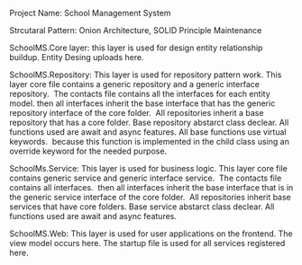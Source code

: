 Project Name: School Management System

Strcutaral Pattern: Onion Architecture, SOLID Principle Maintenance

SchoolMS.Core layer: this layer is used for design entity relationship buildup. Entity Desing uploads here.

SchoolMS.Repository: This layer is used for repository pattern work. This layer core file contains a generic repository and a generic interface repository. 
The contacts file contains all the interfaces for each entity model. then all interfaces inherit the base interface that has the generic repository interface of the core folder. 
All repositories inherit a base repository that has a core folder. Base repository abstarct class declear. All functions used are await and async features. All base functions use virtual keywords. 
because this function is implemented in the child class using an override keyword for the needed purpose. 

SchoolMs.Service: This layer is used for business logic. This layer core file contains generic service and generic interface service. 
The contacts file contains all interfaces.  then all interfaces inherit the base interface that is in the generic service interface of the core folder. 
All repositories inherit base services that have core folders. Base service abstarct class declear. All functions used are await and async features.


SchoolMS.Web: This layer is used for user applications on the frontend. The view model occurs here. The startup file is used for all services registered here. 
